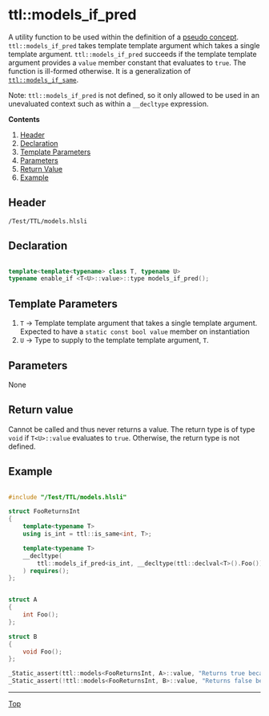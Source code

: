 # ttl::models_if_pred

A utility function to be used within the definition of a [pseudo concept](./PseudoConcepts.md). `ttl::models_if_pred` takes template template argument which takes a single template argument. `ttl::models_if_pred` succeeds if the template template argument provides a `value` member constant that evaluates to `true`. The function is ill-formed otherwise. It is a generalization of [`ttl::models_if_same`](./ModelsIfSame.md).

Note: `ttl::models_if_pred` is not defined, so it only allowed to be used in an unevaluated context such as within a `__decltype` expression.

**Contents**
1. [Header](#header)
2. [Declaration](#declaration)
3. [Template Parameters](#template-parameters)
4. [Parameters](#parameters)
5. [Return Value](#return-value)
6. [Example](#example)

## Header

`/Test/TTL/models.hlsli`

## Declaration

```c++

template<template<typename> class T, typename U>
typename enable_if <T<U>::value>::type models_if_pred();

```

## Template Parameters

1. `T` -> Template template argument that takes a single template argument. Expected to have a `static const bool value` member on instantiation
2. `U` -> Type to supply to the template template argument, `T`.

## Parameters

None

## Return value

Cannot be called and thus never returns a value. The return type is of type `void` if `T<U>::value` evaluates to `true`. Otherwise, the return type is not defined.

## Example

```c++

#include "/Test/TTL/models.hlsli"

struct FooReturnsInt
{
    template<typename T>
    using is_int = ttl::is_same<int, T>;

    template<typename T>
    __decltype(
        ttl::models_if_pred<is_int, __decltype(ttl::declval<T>().Foo())>()
    ) requires();
};


struct A
{
    int Foo();
};

struct B
{
    void Foo();
};

_Static_assert(ttl::models<FooReturnsInt, A>::value, "Returns true because A's Foo member function returns an int");
_Static_assert(!ttl::models<FooReturnsInt, B>::value, "Returns false because B's Foo member function does not return an int");

```
---

[Top](#ttlmodels_if_pred)
